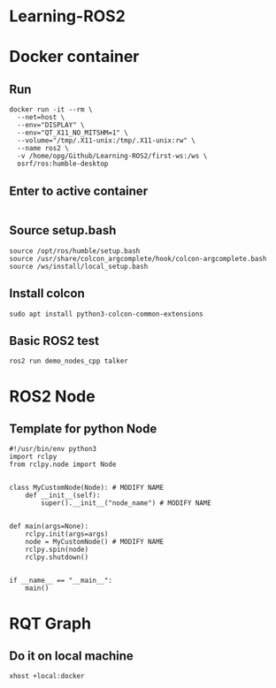 # Learning-ROS2

# Docker container
## Run
```
docker run -it --rm \
  --net=host \
  --env="DISPLAY" \
  --env="QT_X11_NO_MITSHM=1" \
  --volume="/tmp/.X11-unix:/tmp/.X11-unix:rw" \
  --name ros2 \
  -v /home/opg/Github/Learning-ROS2/first-ws:/ws \
  osrf/ros:humble-desktop
```
## Enter to active container 
```

```

## Source setup.bash
```
source /opt/ros/humble/setup.bash
source /usr/share/colcon_argcomplete/hook/colcon-argcomplete.bash
source /ws/install/local_setup.bash
```
## Install colcon
```
sudo apt install python3-colcon-common-extensions
```

## Basic ROS2 test 
```
ros2 run demo_nodes_cpp talker
```


# ROS2 Node
## Template for python Node
```
#!/usr/bin/env python3
import rclpy
from rclpy.node import Node
     
     
class MyCustomNode(Node): # MODIFY NAME
    def __init__(self):
        super().__init__("node_name") # MODIFY NAME
     
     
def main(args=None):
    rclpy.init(args=args)
    node = MyCustomNode() # MODIFY NAME
    rclpy.spin(node)
    rclpy.shutdown()
     
     
if __name__ == "__main__":
    main()
```

# RQT Graph

## Do it on local machine
```
xhost +local:docker
```

